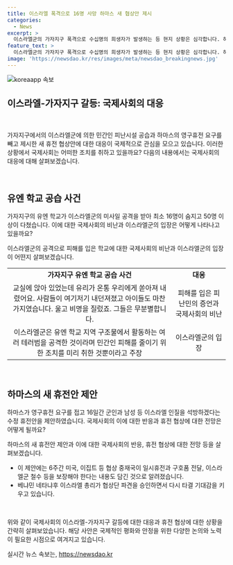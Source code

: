 ```yaml
---
title: 이스라엘 폭격으로 16명 사망 하마스 새 협상안 제시
categories:
  - News
excerpt: >
  이스라엘군의 가자지구 폭격으로 수십명의 희생자가 발생하는 등 현지 상황은 심각합니다. 하마스가 새로운 휴전 협상안을 제시했으며, 이스라엘은 이를 검토 중입니다. 총리의 협상단 파견으로 다시 타결 기대가 높아지고 있습니다. 이스라엘군과 하마스 간의 갈등은 끝나지 않고 있습니다. (150자)
feature_text: >
  이스라엘군의 가자지구 폭격으로 수십명의 희생자가 발생하는 등 현지 상황은 심각합니다. 하마스가 새로운 휴전 협상안을 제시했으며, 이스라엘은 이를 검토 중입니다. 총리의 협상단 파견으로 다시 타결 기대가 높아지고 있습니다. 이스라엘군과 하마스 간의 갈등은 끝나지 않고 있습니다. (150자)
image: 'https://newsdao.kr/res/images/meta/newsdao_breakingnews.jpg'
---
```


<p><img src="https://newsdao.kr/res/images/meta/newsdao_breakingnews.jpg" alt="koreaapp 속보" /></p>

<h2 data-ke-size="size26">이스라엘-가자지구 갈등: 국제사회의 대응</h2>

<p data-ke-size="size16">&nbsp;</p>

<p>가자지구에서의 이스라엘군에 의한 민간인 피난시설 공습과 하마스의 영구휴전 요구를 빼고 제시한 새 휴전 협상안에 대한 대응이 국제적으로 관심을 모으고 있습니다. 이러한 상황에서 국제사회는 어떠한 조치를 취하고 있을까요? 다음의 내용에서는 국제사회의 대응에 대해 살펴보겠습니다.</p>

<p data-ke-size="size16">&nbsp;</p>

<h2 data-ke-size="size24">유엔 학교 공습 사건</h2>

<p>가자지구의 유엔 학교가 이스라엘군의 미사일 공격을 받아 최소 16명이 숨지고 50명 이상이 다쳤습니다. 이에 대한 국제사회의 비난과 이스라엘군의 입장은 어떻게 나타나고 있을까요? </p>

<p data-ke-size="size16">이스라엘군의 공격으로 피해를 입은 학교에 대한 국제사회의 비난과 이스라엘군의 입장이 어떤지 살펴보겠습니다.</p>

<table>
  <tr>
    <td style="text-align: center; height: 17px;"><b>가자지구 유엔 학교 공습 사건</b></td>
    <td style="text-align: center; height: 17px;"><b>대응</b></td>
  </tr>
  <tr>
    <td style="text-align: center; height: 17px;">교실에 앉아 있었는데 유리가 온통 우리에게 쏟아져 내렸어요. 사람들이 여기저기 내던져졌고 아이들도 마찬가지였습니다. 울고 비명을 질렀죠. 그들은 무분별합니다.</td>
    <td style="text-align: center; height: 17px;">피해를 입은 피난민의 증언과 국제사회의 비난</td>
  </tr>
  <tr>
    <td style="text-align: center; height: 17px;">이스라엘군은 유엔 학교 지역 구조물에서 활동하는 여러 테러범을 공격한 것이라며 민간인 피해를 줄이기 위한 조치를 미리 취한 것뿐이라고 주장</td>
    <td style="text-align: center; height: 17px;">이스라엘군의 입장</td>
  </tr>
</table>

<p data-ke-size="size16">&nbsp;</p>

<h2 data-ke-size="size24">하마스의 새 휴전안 제안</h2>

<p>하마스가 영구휴전 요구를 접고 16일간 군인과 남성 등 이스라엘 인질을 석방하겠다는 수정 휴전안을 제안하였습니다. 국제사회의 이에 대한 반응과 휴전 협상에 대한 전망은 어떻게 될까요?</p>

<p data-ke-size="size16">하마스의 새 휴전안 제안과 이에 대한 국제사회의 반응, 휴전 협상에 대한 전망 등을 살펴보겠습니다.</p>

<ul>
  <li>이 제안에는 6주간 미국, 이집트 등 협상 중재국이 일시휴전과 구호품 전달, 이스라엘군 철수 등을 보장해야 한다는 내용도 담긴 것으로 알려졌습니다.</li>
  <li>베냐민 네타냐후 이스라엘 총리가 협상단 파견을 승인하면서 다시 타결 기대감을 키우고 있습니다.</li>
</ul>

<p data-ke-size="size16">&nbsp;</p>

<p>위와 같이 국제사회의 이스라엘-가자지구 갈등에 대한 대응과 휴전 협상에 대한 상황을 간략히 살펴보았습니다. 해당 사안은 국제적인 평화와 안정을 위한 다양한 논의와 노력이 필요한 시점으로 여겨지고 있습니다.</p>
실시간 뉴스 속보는, <a href="https://newsdao.kr" rel="dofollow">https://newsdao.kr</a>


